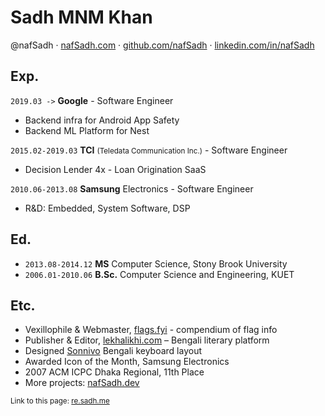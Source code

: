 Sadh MNM Khan
=============
@nafSadh · 
[nafSadh.com](https://nafSadh.com) · 
[github.com/nafSadh](https://github.com/nafSadh) · 
[linkedin.com/in/nafSadh](https://linkedin.com/in/nafSadh)


## Exp.
`2019.03 ->` **Google** - Software Engineer
-	Backend infra for Android App Safety
-	Backend ML Platform for Nest

`2015.02-2019.03` **TCI** <small>(Teledata Communication Inc.)</small> - Software Engineer 
-	Decision Lender 4x - Loan Origination SaaS 

`2010.06-2013.08` **Samsung** Electronics - Software Engineer
-	R&D: Embedded, System Software, DSP

## Ed.
- `2013.08-2014.12` **MS** Computer Science, Stony Brook University
- `2006.01-2010.06` **B.Sc.** Computer Science and Engineering, KUET

## Etc.
-	Vexillophile & Webmaster, [flags.fyi](https://flags.fyi) - compendium of flag info
-	Publisher & Editor, [lekhalikhi.com](http://lekhalikhi.com) – Bengali literary platform
-	Designed [Sonnivo](https://sonnivo.nafsadh.com/) Bengali keyboard layout
-	Awarded Icon of the Month, Samsung Electronics
-	2007 ACM ICPC Dhaka Regional, 11th Place
- More projects: [nafSadh.dev](https://nafSadh.dev)

<small>Link to this page: [re.sadh.me](http://re.sadh.me)</small>
